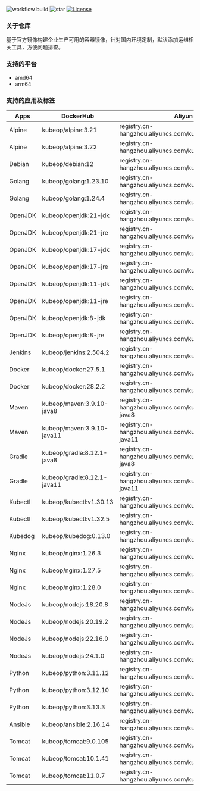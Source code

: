 ![workflow build](https://github.com/kubeop/dockerfiles/actions/workflows/docker-images.yml/badge.svg)
![star](https://img.shields.io/github/stars/kubeop/dockerfiles?color=green&style=social)
[![License](https://img.shields.io/github/license/kubeop/dockerfiles)](https://www.gnu.org/licenses/gpl-3.0.html)

### 关于仓库

基于官方镜像构建企业生产可用的容器镜像，针对国内环境定制，默认添加运维相关工具，方便问题排查。



### 支持的平台

- amd64
- arm64



### 支持的应用及标签

| Apps    | DockerHub                   | Aliyun Acr                                                   |
| ------- | --------------------------- | ------------------------------------------------------------ |
| Alpine  | kubeop/alpine:3.21          | registry.cn-hangzhou.aliyuncs.com/kubeop/alpine:3.21         |
| Alpine  | kubeop/alpine:3.22          | registry.cn-hangzhou.aliyuncs.com/kubeop/alpine:3.22         |
| Debian  | kubeop/debian:12            | registry.cn-hangzhou.aliyuncs.com/kubeop/debian:12           |
| Golang  | kubeop/golang:1.23.10       | registry.cn-hangzhou.aliyuncs.com/kubeop/golang:1.23.10      |
| Golang  | kubeop/golang:1.24.4        | registry.cn-hangzhou.aliyuncs.com/kubeop/golang:1.24.4       |
| OpenJDK | kubeop/openjdk:21-jdk       | registry.cn-hangzhou.aliyuncs.com/kubeop/openjdk:21-jdk      |
| OpenJDK | kubeop/openjdk:21-jre       | registry.cn-hangzhou.aliyuncs.com/kubeop/openjdk:21-jre      |
| OpenJDK | kubeop/openjdk:17-jdk       | registry.cn-hangzhou.aliyuncs.com/kubeop/openjdk:17-jdk      |
| OpenJDK | kubeop/openjdk:17-jre       | registry.cn-hangzhou.aliyuncs.com/kubeop/openjdk:17-jre      |
| OpenJDK | kubeop/openjdk:11-jdk       | registry.cn-hangzhou.aliyuncs.com/kubeop/openjdk:11-jdk      |
| OpenJDK | kubeop/openjdk:11-jre       | registry.cn-hangzhou.aliyuncs.com/kubeop/openjdk:11-jre      |
| OpenJDK | kubeop/openjdk:8-jdk        | registry.cn-hangzhou.aliyuncs.com/kubeop/openjdk:18-jdk      |
| OpenJDK | kubeop/openjdk:8-jre        | registry.cn-hangzhou.aliyuncs.com/kubeop/openjdk:8-jre       |
| Jenkins | kubeop/jenkins:2.504.2      | registry.cn-hangzhou.aliyuncs.com/kubeop/jenkins:2.504.2     |
| Docker  | kubeop/docker:27.5.1        | registry.cn-hangzhou.aliyuncs.com/kubeop/docker:27.5.1       |
| Docker  | kubeop/docker:28.2.2        | registry.cn-hangzhou.aliyuncs.com/kubeop/docker:28.2.2       |
| Maven   | kubeop/maven:3.9.10-java8   | registry.cn-hangzhou.aliyuncs.com/kubeop/maven:3.9.10-java8  |
| Maven   | kubeop/maven:3.9.10-java11  | registry.cn-hangzhou.aliyuncs.com/kubeop/maven:3.9.10-java11 |
| Gradle  | kubeop/gradle:8.12.1-java8  | registry.cn-hangzhou.aliyuncs.com/kubeop/gradle:8.12.1-java8 |
| Gradle  | kubeop/gradle:8.12.1-java11 | registry.cn-hangzhou.aliyuncs.com/kubeop/gradle:8.12.1-java11 |
| Kubectl | kubeop/kubectl:v1.30.13     | registry.cn-hangzhou.aliyuncs.com/kubeop/kubectl:v1.30.13    |
| Kubectl | kubeop/kubectl:v1.32.5      | registry.cn-hangzhou.aliyuncs.com/kubeop/kubectl:v1.32.5     |
| Kubedog | kubeop/kubedog:0.13.0       | registry.cn-hangzhou.aliyuncs.com/kubeop/kubedog:0.13.0      |
| Nginx   | kubeop/nginx:1.26.3         | registry.cn-hangzhou.aliyuncs.com/kubeop/nginx:1.26.3        |
| Nginx   | kubeop/nginx:1.27.5         | registry.cn-hangzhou.aliyuncs.com/kubeop/nginx:1.27.5        |
| Nginx   | kubeop/nginx:1.28.0         | registry.cn-hangzhou.aliyuncs.com/kubeop/nginx:1.28.0        |
| NodeJs  | kubeop/nodejs:18.20.8       | registry.cn-hangzhou.aliyuncs.com/kubeop/nodejs:18.20.8      |
| NodeJs  | kubeop/nodejs:20.19.2       | registry.cn-hangzhou.aliyuncs.com/kubeop/nodejs:20.19.2      |
| NodeJs  | kubeop/nodejs:22.16.0       | registry.cn-hangzhou.aliyuncs.com/kubeop/nodejs:22.16.0      |
| NodeJs  | kubeop/nodejs:24.1.0        | registry.cn-hangzhou.aliyuncs.com/kubeop/nodejs:24.1.0       |
| Python  | kubeop/python:3.11.12       | registry.cn-hangzhou.aliyuncs.com/kubeop/python:3.11.12      |
| Python  | kubeop/python:3.12.10       | registry.cn-hangzhou.aliyuncs.com/kubeop/python:3.12.10      |
| Python  | kubeop/python:3.13.3        | registry.cn-hangzhou.aliyuncs.com/kubeop/python:3.13.3       |
| Ansible | kubeop/ansible:2.16.14      | registry.cn-hangzhou.aliyuncs.com/kubeop/ansible:2.16.14     |
| Tomcat  | kubeop/tomcat:9.0.105       | registry.cn-hangzhou.aliyuncs.com/kubeop/tomcat:9.0.105      |
| Tomcat  | kubeop/tomcat:10.1.41       | registry.cn-hangzhou.aliyuncs.com/kubeop/tomcat:10.1.41      |
| Tomcat  | kubeop/tomcat:11.0.7        | registry.cn-hangzhou.aliyuncs.com/kubeop/tomcat:11.0.7       |

